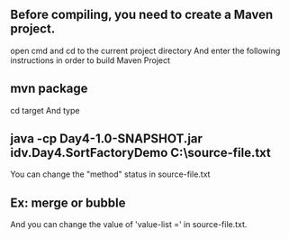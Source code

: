 Before compiling, you need to create a Maven project.
--

open cmd and cd to the current project directory And enter the following instructions in order to build Maven Project

  mvn package
  --

cd target  And type

  java -cp Day4-1.0-SNAPSHOT.jar idv.Day4.SortFactoryDemo C:\source-file.txt
  --



You can change the "method" status in source-file.txt

Ex: merge or bubble
--

And you can change the value of 'value-list =' in source-file.txt.

